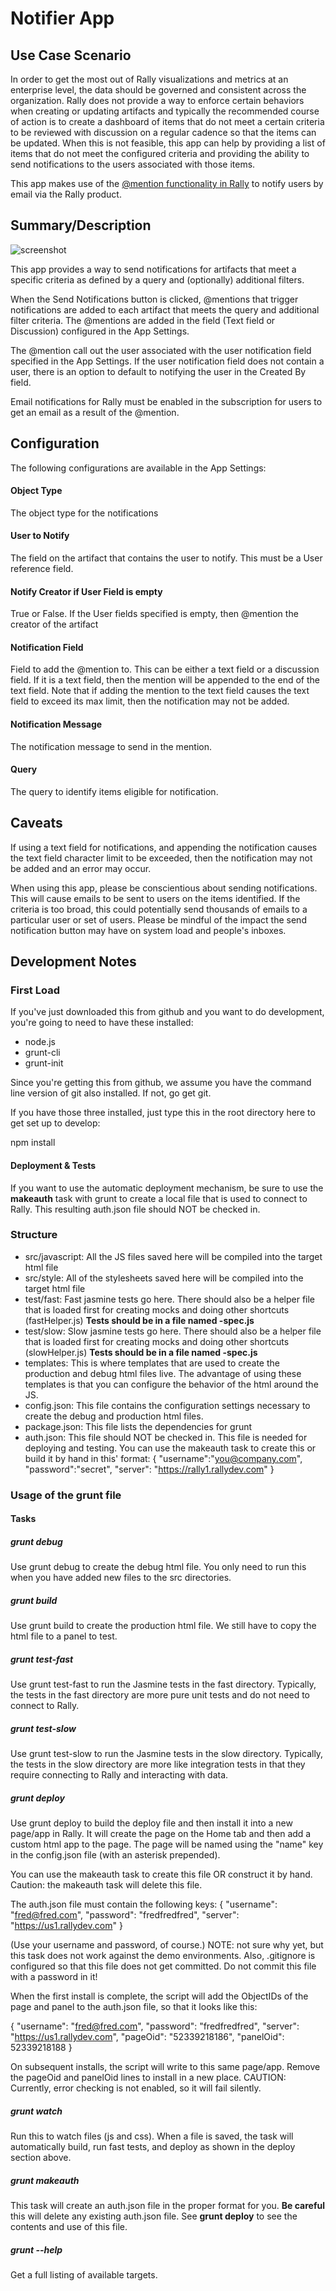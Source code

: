 # Notifier App

## Use Case Scenario
In order to get the most out of Rally visualizations and metrics at an enterprise level, the data should be governed and consistent across the organization.  Rally does not provide a way to enforce certain behaviors when creating or updating artifacts and typically the recommended course of action is to create a dashboard of items that do not meet a certain criteria to be reviewed with discussion on a regular cadence so that the items can be updated.  When this is not feasible, this app can help by providing a list of items that do not meet the configured criteria and providing the ability to send notifications to the users associated with those items.  

This app makes use of the [@mention functionality in Rally](https://techdocs.broadcom.com/us/en/ca-enterprise-software/agile-development-and-management/rally-platform-ca-agile-central/rally/using-top/check-status/collaborate-team-members.html#concept.dita_71e53b74d8a81fe2cd74f2fc276d0d1f68d12242_mentions) to notify users by email via the Rally product.  

## Summary/Description

![screenshot](./images/screenshot.png "This is an example")

This app provides a way to send notifications for artifacts that meet a specific criteria as defined by a query and (optionally) additional filters.  

When the Send Notifications button is clicked, @mentions that trigger notifications are added to each artifact that meets the query and additional filter criteria.  The @mentions are added in the field (Text field or Discussion) configured in the App Settings.  

The @mention call out the user associated with the user notification field specified in the App Settings. If the user notification field does not contain a user, there is an option to default to notifying the user in the Created By field.

Email notifications for Rally must be enabled in the subscription for users to get an email as a result of the @mention.  

##  Configuration

The following configurations are available in the App Settings:

#### **Object Type** 
The object type for the notifications

#### **User to Notify** 
The field on the artifact that contains the user to notify.  This must be a User reference field. 

#### **Notify Creator if User Field is empty** 
True or False.  If the User fields specified is empty, then @mention the creator of the artifact

#### **Notification Field**
Field to add the @mention to.  This can be either a text field or a discussion field.  If it is a text field, then the mention will be appended to the end of the text field.  Note that if adding the mention to the text field causes the text field to exceed its max limit, then the notification may not be added.  

#### **Notification Message**
The notification message to send in the mention.  

#### **Query**
The query to identify items eligible for notification.  

## Caveats 
If using a text field for notifications, and appending the notification causes the text field character limit to be exceeded, then the notification may not be added and an error may occur.  

When using this app, please be conscientious about sending notifications.  This will cause emails to be sent to users on the items identified.  If the criteria is too broad, this could potentially send thousands of emails to a particular user or set of users.  Please be mindful of the impact the send notification button may have on system load and people's inboxes.  

## Development Notes


### First Load

If you've just downloaded this from github and you want to do development,
you're going to need to have these installed:

 * node.js
 * grunt-cli
 * grunt-init

Since you're getting this from github, we assume you have the command line
version of git also installed.  If not, go get git.

If you have those three installed, just type this in the root directory here
to get set up to develop:

  npm install

#### Deployment & Tests

If you want to use the automatic deployment mechanism, be sure to use the
**makeauth** task with grunt to create a local file that is used to connect
to Rally.  This resulting auth.json file should NOT be checked in.

### Structure

  * src/javascript:  All the JS files saved here will be compiled into the
  target html file
  * src/style: All of the stylesheets saved here will be compiled into the
  target html file
  * test/fast: Fast jasmine tests go here.  There should also be a helper
  file that is loaded first for creating mocks and doing other shortcuts
  (fastHelper.js) **Tests should be in a file named <something>-spec.js**
  * test/slow: Slow jasmine tests go here.  There should also be a helper
  file that is loaded first for creating mocks and doing other shortcuts
  (slowHelper.js) **Tests should be in a file named <something>-spec.js**
  * templates: This is where templates that are used to create the production
  and debug html files live.  The advantage of using these templates is that
  you can configure the behavior of the html around the JS.
  * config.json: This file contains the configuration settings necessary to
  create the debug and production html files.  
  * package.json: This file lists the dependencies for grunt
  * auth.json: This file should NOT be checked in.  This file is needed for deploying
  and testing.  You can use the makeauth task to create this or build it by hand in this'
  format:
    {
        "username":"you@company.com",
        "password":"secret",
        "server": "https://rally1.rallydev.com"
    }

### Usage of the grunt file
#### Tasks

##### grunt debug

Use grunt debug to create the debug html file.  You only need to run this when you have added new files to
the src directories.

##### grunt build

Use grunt build to create the production html file.  We still have to copy the html file to a panel to test.

##### grunt test-fast

Use grunt test-fast to run the Jasmine tests in the fast directory.  Typically, the tests in the fast
directory are more pure unit tests and do not need to connect to Rally.

##### grunt test-slow

Use grunt test-slow to run the Jasmine tests in the slow directory.  Typically, the tests in the slow
directory are more like integration tests in that they require connecting to Rally and interacting with
data.

##### grunt deploy

Use grunt deploy to build the deploy file and then install it into a new page/app in Rally.  It will create the page on the Home tab and then add a custom html app to the page.  The page will be named using the "name" key in the config.json file (with an asterisk prepended).

You can use the makeauth task to create this file OR construct it by hand.  Caution: the
makeauth task will delete this file.

The auth.json file must contain the following keys:
{
    "username": "fred@fred.com",
    "password": "fredfredfred",
    "server": "https://us1.rallydev.com"
}

(Use your username and password, of course.)  NOTE: not sure why yet, but this task does not work against the demo environments.  Also, .gitignore is configured so that this file does not get committed.  Do not commit this file with a password in it!

When the first install is complete, the script will add the ObjectIDs of the page and panel to the auth.json file, so that it looks like this:

{
    "username": "fred@fred.com",
    "password": "fredfredfred",
    "server": "https://us1.rallydev.com",
    "pageOid": "52339218186",
    "panelOid": 52339218188
}

On subsequent installs, the script will write to this same page/app. Remove the
pageOid and panelOid lines to install in a new place.  CAUTION:  Currently, error checking is not enabled, so it will fail silently.

##### grunt watch

Run this to watch files (js and css).  When a file is saved, the task will automatically build, run fast tests, and deploy as shown in the deploy section above.

##### grunt makeauth

This task will create an auth.json file in the proper format for you.  **Be careful** this will delete any existing auth.json file.  See **grunt deploy** to see the contents and use of this file.

##### grunt --help  

Get a full listing of available targets.
